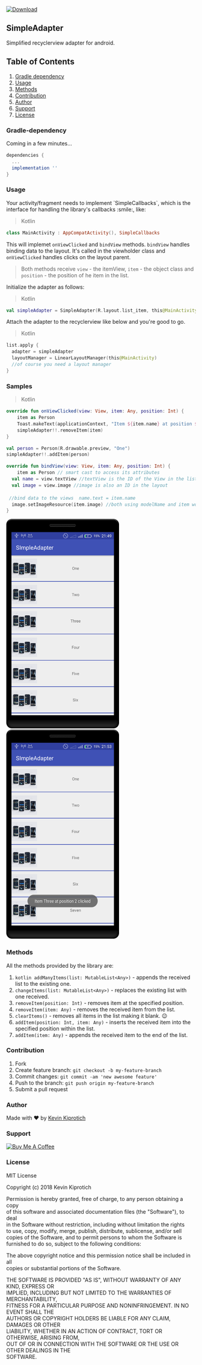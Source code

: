 [ ![Download](https://api.bintray.com/packages/kevinkiprotich/SimpleAdapter/SimpleAdapter/images/download.svg) ](https://bintray.com/kevinkiprotich/SimpleAdapter/SimpleAdapter/_latestVersion)

## SimpleAdapter
Simplified recyclerview adapter for android.
## Table of Contents
1. [Gradle dependency](#gradle-dependency)
2. [Usage](#usage)
3. [Methods](#methods)
4. [Contribution](#contribution)
5. [Author](#author)
6. [Support](#support)
7. [License](#license)

<h3 id="gradle-dependency">Gradle-dependency</h3>
Coming in a few minutes...

```gradle
dependencies {
  ...
  implementation ''
}
```
<h3 id="usage">Usage</h3>
Your activity/fragment needs to implement `SimpleCallbacks`, which is the interface for handling the library's callbacks :smile:, like:

> Kotlin
```kotlin
class MainActivity : AppCompatActivity(), SimpleCallbacks
```
This will implemet `onViewClicked` and `bindView` methods.
`bindView` handles binding data to the layout. It's called in the viewholder class and `onViewClicked` handles clicks on the layout parent.
> Both methods receive `view` - the itemView, `item` - the object class and `position` - the position of he item in the list.

Initialize the adapter as follows:
> Kotlin
```kotlin
val simpleAdapter = SimpleAdapter(R.layout.list_item, this@MainActivity)
```

Attach the adapter to the recyclerview like below and you're good to go.
> Kotlin
```kotlin 
list.apply {  
  adapter = simpleAdapter  
  layoutManager = LinearLayoutManager(this@MainActivity)  
  //of course you need a layout manager
}
```

<h3 id="samples"> Samples</h3>

> Kotlin
```kotlin
override fun onViewClicked(view: View, item: Any, position: Int) {  
    item as Person  
    Toast.makeText(applicationContext, "Item ${item.name} at position $position clicked", Toast.LENGTH_SHORT).show()  
    simpleAdapter!!.removeItem(item)  
}
```
```kotlin
val person = Person(R.drawable.preview, "One")  
simpleAdapter!!.addItem(person)
```

```kotlin
override fun bindView(view: View, item: Any, position: Int) {  
    item as Person // smart cast to access its attributes  
  val name = view.textView //textView is the ID of the View in the list item layout  
  val image = view.image //image is also an ID in the layout  
  
 //bind data to the views  name.text = item.name  
  image.setImageResource(item.image) //both using modelName and item work  
}
```

<img src="art/device1.png" width="300"/> <img src="art/device2.png" width="300"/>

<h3 id="methods">Methods</h3>

All the methods provided by the library are:
1. `kotlin addManyItems(list: MutableList<Any>)` - appends the received list to the existing one.
2. `changeItems(list: MutableList<Any>)` - replaces the existing list with one received. 
3. `removeItem(position: Int)` - removes item at the specified position.
4. `removeItem(item: Any)` - removes the received item from the list.
5. `clearItems()` - removes all items in the list making it blank. :wink:
6. `addItem(position: Int, item: Any)` - inserts the received item into the specified position within the list.
7. `addItem(item: Any)` - appends the received item to the end of the list.

<h3 id="contribution">Contribution</h3>

1.  Fork
2.  Create feature branch:  `git checkout -b my-feature-branch`
3.  Commit changes:  `git commit -am 'new awesome feature'`
4.  Push to the branch:  `git push origin my-feature-branch`
5.  Submit a pull request 

<h3 id="author">Author</h3>

Made with :heart: by [Kevin Kiprotich](kevinkip.rf.gd)

<h3 id="support">Support</h3>

<a href="https://www.buymeacoffee.com/CHFudJf9j" target="_blank"><img src="https://www.buymeacoffee.com/assets/img/custom_images/purple_img.png" alt="Buy Me A Coffee" style="height: auto !important;width: auto !important;" ></a>

<h3 id="license"> License</h3>

MIT License  
  
Copyright (c) 2018 Kevin Kiprotich  
  
Permission is hereby granted, free of charge, to any person obtaining a copy  
of this software and associated documentation files (the "Software"), to deal  
in the Software without restriction, including without limitation the rights  
to use, copy, modify, merge, publish, distribute, sublicense, and/or sell  
copies of the Software, and to permit persons to whom the Software is  
furnished to do so, subject to the following conditions:  
  
The above copyright notice and this permission notice shall be included in all  
copies or substantial portions of the Software.  
  
THE SOFTWARE IS PROVIDED "AS IS", WITHOUT WARRANTY OF ANY KIND, EXPRESS OR  
IMPLIED, INCLUDING BUT NOT LIMITED TO THE WARRANTIES OF MERCHANTABILITY,  
FITNESS FOR A PARTICULAR PURPOSE AND NONINFRINGEMENT. IN NO EVENT SHALL THE  
AUTHORS OR COPYRIGHT HOLDERS BE LIABLE FOR ANY CLAIM, DAMAGES OR OTHER  
LIABILITY, WHETHER IN AN ACTION OF CONTRACT, TORT OR OTHERWISE, ARISING FROM,  
OUT OF OR IN CONNECTION WITH THE SOFTWARE OR THE USE OR OTHER DEALINGS IN THE  
SOFTWARE.